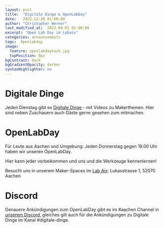 ```yaml
---
layout: post
title:  "Digitale Dinge & OpenLabDay"
date:   2022-12-20 01:00:00
author: "Christopher Werner"
last_modified_at:  2022-09-01 01:00:00
excerpt: "Open Lab Day im Labaix"
categories: announcements
tags:  Openlabday
image:
  feature: openlabdayhack.jpg
  topPosition: 0px
bgContrast: dark
bgGradientOpacity: darker
syntaxHighlighter: no
---
```



# Digitale Dinge

Jeden Dienstag gibt es [Digitale Dinge](https://www.digitale-dinge.de) - mit Videos zu Makerthemen. Hier sind neben Zuschauern auch Gäste gerne gesehen zum mitmachen.

# OpenLabDay

Für Leute aus Aachen und Umgebung: Jeden Donnerstag gegen 19.00 Uhr haben wir unseren OpenLabDay. 

Hier kann jeder vorbeikommen und uns und die Werkzeuge kennenlernen!

Besucht uns in unserem Maker-Spaces im [Lab Aix](https://www.labaix.de/):
Lukasstrasse 1, 52070 Aachen

<div class="img img--fullContainer img--14xLeading" style="background-image: url({{ site.baseurl_posts_img }}openlabday.jpg);"></div>

# Discord

Genauere Ankündigungen zum OpenLabDay gibt es im #aachen Channel in [unserem Discord](https://discord.gg/FRPbrSP), gleiches gilt auch für die Ankündigungen zu Digitale Dinge im Kanal #digitale-dinge.
